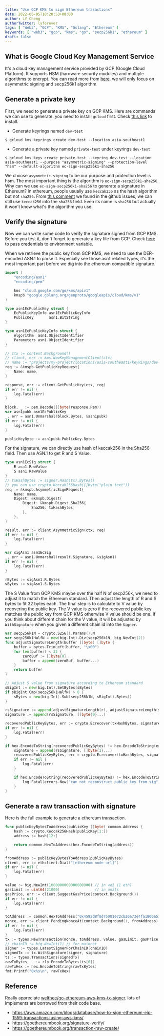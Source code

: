 ```yaml
---
title: "Use GCP KMS to sign Ethereum trasactions"
date: 2022-06-05T10:20:53+08:00
author: LY Cheng
authorTwitter: lyforever
tags: [ "Web3", "GCP", "KMS", "Golang", "Ethereum" ]
keywords: [ "web3", "gcp", "kms", "go", "secp256k1", "ethereum" ]
draft: false
---
```


## What is Google Cloud Key Management Service
It's a cloud key management service provided by GCP (Google Cloud Platform). It supports HSM (hardware security modules) and multiple algorithms to encrypt. You can read more from [here](https://cloud.google.com/security-key-management). we will only focus on asymmetric signing and secp256k1 algorithm.

## Generate a private key
First, we need to generate a private key on GCP KMS. Here are commands we can use to generate. you need to install `gcloud` first. Check [this link](https://cloud.google.com/sdk/docs/install-sdk) to install.

* Generate keyrings named `dev-test`

`$ gcloud kms keyrings create dev-test --location asia-southeast1`

* Generate a private key named `private-test` under keyrings `dev-test`

`$ gcloud kms keys create private-test --keyring dev-test --location asia-southeast1 --purpose "asymmetric-signing" --protection-level "hsm" --default-algorithm ec-sign-secp256k1-sha256`

We choose `asymmetric-signing` to be our purpose and protection level is hsm. The most important thing is the algorithm is `ec-sign-secp256k1-sha256`. Why can we use `ec-sign-secp256k1-sha256` to generate a signature in Ethereum? In ethereum, people usually use `keccak256` as the hash algorithm but not `sha256`. From [this comment](https://github.com/celo-org/optics-monorepo/discussions/598) we found in the github issues, we can still use `keccak256` into the `sha256` field. Even its name is `sha256` but actually it won't know what's the algorithm you use.

## Verify the signature
Now we can write some code to verify the signature signed from GCP KMS. Before you test it, don't forget to generate a key file from GCP. Check [here](https://cloud.google.com/docs/authentication/production) to pass credentials to environment variable.

When we retrieve the public key from GCP KMS, we need to use the DER-encoded ASN.1 to parse it. Especially see those asn1 related types, it's the most important part before we dig into the ethereum compatible signature.

```go
import (
    "encoding/asn1"
    "encoding/pem"

    kms "cloud.google.com/go/kms/apiv1"
    kmspb "google.golang.org/genproto/googleapis/cloud/kms/v1"
)

type asn1EcPublicKey struct {
    EcPublicKeyInfo asn1EcPublicKeyInfo
    PublicKey       asn1.BitString
}

type asn1EcPublicKeyInfo struct {
    Algorithm  asn1.ObjectIdentifier
    Parameters asn1.ObjectIdentifier
}

// ctx := context.Background()
// client, err := kms.NewKeyManagementClient(ctx)
// name := "projects/my-project/locations/asia-southeast1/keyRings/dev-test/cryptoKeys/private-test/cryptoKeyVersions/1"
req := &kmspb.GetPublicKeyRequest{
    Name: name,
}

response, err := client.GetPublicKey(ctx, req)
if err != nil {
    log.Fatal(err)
}

block, _ := pem.Decode([]byte(response.Pem))
var asn1pubk asn1EcPublicKey
_, err = asn1.Unmarshal(block.Bytes, &asn1pubk)
if err != nil {
    log.Fatal(err)
}

publicKeyByte := asn1pubk.PublicKey.Bytes
```

For the signature, we can directly use hash of keccak256 in the Sha256 field. Then use ASN.1 to get R and S Value.  

```go
type asn1EcSig struct {
    R asn1.RawValue
    S asn1.RawValue
}
// txHashBytes := signer.Hash(tx).Bytes()
// you can use crypto.Keccak256Hash([]byte("plain text"))
req := &kmspb.AsymmetricSignRequest{
    Name: name,
    Digest: &kmspb.Digest{
        Digest: &kmspb.Digest_Sha256{
            Sha256: txHashBytes,
        },
    },
}

result, err := client.AsymmetricSign(ctx, req)
if err != nil {
    log.Fatal(err)
}

var sigAsn1 asn1EcSig
_, err = asn1.Unmarshal(result.Signature, &sigAsn1)
if err != nil {
    log.Fatal(err)
}

rBytes := sigAsn1.R.Bytes
sBytes := sigAsn1.S.Bytes
```

The S Value from GCP KMS maybe over the half N of secp256k, we need to adjust it to match the Ethereum standard. Then adjust the length of R and S bytes to fit 32 bytes each. The final step is to calculate to V value by recovering the public key. The V value is zero if the recovered public key matches the public key from GCP KMS otherwise V value should be one. If you think about different chain for the V value, it will be adjusted by `WithSignature` when you given a different chain id into the `Signer`.

```go
var secp256k1N = crypto.S256().Params().N
var secp256k1HalfN = new(big.Int).Div(secp256k1N, big.NewInt(2))
func adjustSignatureLength(buffer []byte) []byte {
    buffer = bytes.TrimLeft(buffer, "\x00")
    for len(buffer) < 32 {
        zeroBuf := []byte{0}
        buffer = append(zeroBuf, buffer...)
    }
    return buffer
}

// Adjust S value from signature according to Ethereum standard
sBigInt := new(big.Int).SetBytes(sBytes)
if sBigInt.Cmp(secp256k1HalfN) > 0 {
    sBytes = new(big.Int).Sub(secp256k1N, sBigInt).Bytes()
}

rsSignature := append(adjustSignatureLength(r), adjustSignatureLength(s)...)
signature := append(rsSignature, []byte{0}...)

recoveredPublicKeyBytes, err := crypto.Ecrecover(txHashBytes, signature)
if err != nil {
    log.Fatal(err)
}

if hex.EncodeToString(recoveredPublicKeyBytes) != hex.EncodeToString(expectedPublicKeyBytes) {
    signature = append(rsSignature, []byte{1}...)
    recoveredPublicKeyBytes, err = crypto.Ecrecover(txHashBytes, signature)
    if err != nil {
        log.Fatal(err)
    }

    if hex.EncodeToString(recoveredPublicKeyBytes) != hex.EncodeToString(expectedPublicKeyBytes) {
        log.Fatal(errors.New("can not reconstruct public key from sig"))
    }
}
```

## Generate a raw transaction with signature
Here is the full example to generate a ethereum transaction.

```go
func publicKeyBytesToAddress(publicKey []byte) common.Address {
    hash := crypto.Keccak256Hash(publicKey[1:])
    address := hash[12:]

    return common.HexToAddress(hex.EncodeToString(address))
}

fromAddress := publicKeyBytesToAddress(publicKeyBytes)
client, err := ethclient.Dial("[ethereum node url]")
if err != nil {
    log.Fatal(err)
}

value := big.NewInt(1000000000000000000) // in wei (1 eth)
gasLimit := uint64(21000)                // in units
gasPrice, err := client.SuggestGasPrice(context.Background())
if err != nil {
    log.Fatal(err)
}

toAddress := common.HexToAddress("0x4592d8f8d7b001e72cb26a73e4fa1806a51ac79d")
nonce, err := client.PendingNonceAt(context.Background(), fromAddress)
if err != nil {
    log.Fatal(err)
}
tx := types.NewTransaction(nonce, toAddress, value, gasLimit, gasPrice, nil)
// chainID := big.NewInt(1) // for mainnet
signer := types.LatestSignerForChainID(chainID)
signedTx := tx.WithSignature(signer, signature)
ts := types.Transactions{signedTx}
rawTxBytes, _ := rlp.EncodeToBytes(ts[0])
rawTxHex := hex.EncodeToString(rawTxBytes)
fmt.Printf("0x%s\n", rawTxHex)
```

## Reference

Really appreciate [welthee/go-ethereum-aws-kms-tx-signer](https://github.com/welthee/go-ethereum-aws-kms-tx-signer). lots of implements are borrowed from their code base.

* https://aws.amazon.com/blogs/database/how-to-sign-ethereum-eip-1559-transactions-using-aws-kms/
* https://goethereumbook.org/signature-verify/
* https://goethereumbook.org/transaction-raw-create/